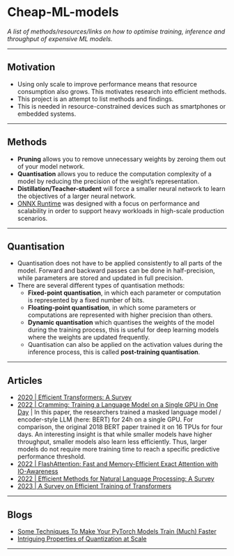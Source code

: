 # Cheap-ML-models
*A list of methods/resources/links on how to optimise training, inference and throughput of expensive ML models.*
***

## Motivation
- Using only scale to improve performance means that resource consumption also grows. This motivates research into efficient methods.
- This project is an attempt to list methods and findings.
- This is needed in resource-constrained devices such as smartphones or embedded systems.
***

## Methods
- **Pruning** allows you to remove unnecessary weights by zeroing them out of your model network. 
- **Quantisation** allows you to reduce the computation complexity of a model by reducing the precision of the weight’s representation. 
- **Distillation/Teacher-student** will force a smaller neural network to learn the objectives of a larger neural network.
- [ONNX Runtime](https://onnxruntime.ai/) was designed with a focus on performance and scalability in order to support heavy workloads in high-scale production scenarios. 
***

## Quantisation
- Quantisation does not have to be applied consistently to all parts of the model. Forward and backward passes can be done in half-precision, while parameters are stored and updated in full precision.
- There are several different types of quantisation methods:
  - **Fixed-point quantisation**, in which each parameter or computation is represented by a fixed number of bits. 
  - **Floating-point quantisation**, in which some parameters or computations are represented with higher precision than others.
  - **Dynamic quantisation** which quantises the weights of the model during the training process, this is useful for deep learning models where the weights are updated frequently.
  - Quantisation can also be applied on the activation values during the inference process, this is called **post-training quantisation**.
***

## Articles
- [2020 | Efficient Transformers: A Survey](https://arxiv.org/abs/2009.06732)
- [2022 | Cramming: Training a Language Model on a Single GPU in One Day](https://arxiv.org/abs/2212.14034) | In this paper, the researchers trained a masked language model / encoder-style LLM (here: BERT) for 24h on a single GPU. For comparison, the original 2018 BERT paper trained it on 16 TPUs for four days. An interesting insight is that while smaller models have higher throughput, smaller models also learn less efficiently. Thus, larger models do not require more training time to reach a specific predictive performance threshold.
- [2022 | FlashAttention: Fast and Memory-Efficient Exact Attention with IO-Awareness](https://arxiv.org/abs/2205.14135)
- [2022 | Efficient Methods for Natural Language Processing: A Survey](https://arxiv.org/abs/2209.00099?utm_source=substack&utm_medium=email)
- [2023 | A Survey on Efficient Training of Transformers](https://arxiv.org/abs/2302.01107)
***

## Blogs
- [Some Techniques To Make Your PyTorch Models Train (Much) Faster](https://sebastianraschka.com/blog/2023/pytorch-faster.html)
- [Intriguing Properties of Quantization at Scale](https://txt.cohere.com/intriguing-properties-of-quantization-at-scale/)
***
